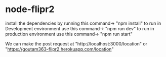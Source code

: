 # node-flipr2

install the dependencies by running this command-> "npm install"
to run in Development environment use this command-> "npm run dev"
to run in production environment use this command-> "npm run start"

We can make the post request at "http://localhost:3000/location" or "https://goutam363-flipr2.herokuapp.com/location"
